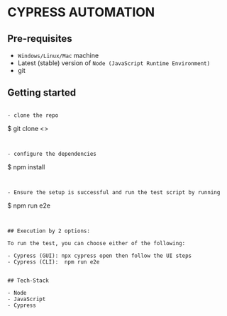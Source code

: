 # CYPRESS AUTOMATION

## Pre-requisites

- `Windows/Linux/Mac` machine
- Latest (stable) version of `Node (JavaScript Runtime Environment)`
- git

## Getting started

```

- clone the repo

```

$ git clone <<placeholder>>

```


- configure the dependencies
```

$ npm install

```


- Ensure the setup is successful and run the test script by running

```

$ npm run e2e

```


## Execution by 2 options:

To run the test, you can choose either of the following:

- Cypress (GUI): npx cypress open then follow the UI steps
- Cypress (CLI):  npm run e2e


## Tech-Stack

- Node
- JavaScript
- Cypress
```
